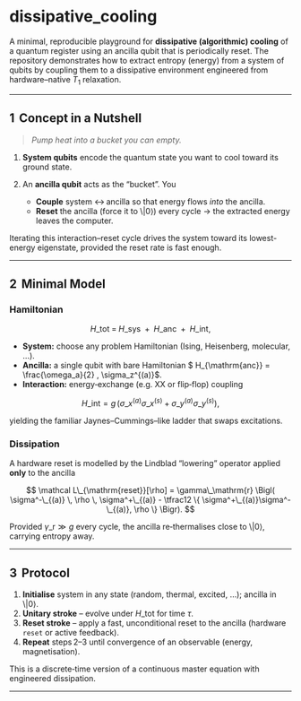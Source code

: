 # dissipative\_cooling

A minimal, reproducible playground for **dissipative (algorithmic) cooling** of a quantum register using an ancilla qubit that is periodically reset.  The repository demonstrates how to extract entropy (energy) from a system of qubits by coupling them to a dissipative environment engineered from hardware–native $T_1$ relaxation.

---

## 1  Concept in a Nutshell

> *Pump heat into a bucket you can empty.*

1. **System qubits** encode the quantum state you want to cool toward its ground state.
2. An **ancilla qubit** acts as the “bucket”.  You

   * **Couple** system ↔ ancilla so that energy flows *into* the ancilla.
   * **Reset** the ancilla (force it to \\|0⟩) every cycle → the extracted energy leaves the computer.

Iterating this interaction–reset cycle drives the system toward its lowest-energy eigenstate, provided the reset rate is fast enough.

---

## 2  Minimal Model

### Hamiltonian

$$
H\_{\mathrm{tot}} \;=\; H\_{\mathrm{sys}} \;\; + \;\; H\_{\mathrm{anc}} \;\; + \;\; H\_{\mathrm{int}},
$$

* **System:** choose any problem Hamiltonian (Ising, Heisenberg, molecular, …).
* **Ancilla:** a single qubit with bare Hamiltonian $ H\_{\mathrm{anc}} = \frac{\omega\_a}{2} \, \sigma\_z^{(a)}$.
* **Interaction:** energy‑exchange (e.g. XX or flip‑flop) coupling

$$
H\_{\mathrm{int}} = g \, \bigl( \sigma\_x^{(a)} \sigma\_x^{(s)} + \sigma\_y^{(a)} \sigma\_y^{(s)} \bigr),
$$

yielding the familiar Jaynes–Cummings–like ladder that swaps excitations.

### Dissipation

A hardware reset is modelled by the Lindblad “lowering” operator applied **only** to the ancilla

$$
\mathcal L\_{\mathrm{reset}}[\rho] = \gamma\_\mathrm{r} \Bigl( \sigma^-\_{(a)} \, \rho \, \sigma^+\_{(a)}  -  \tfrac12 \{ \sigma^+\_{(a)}\sigma^-\_{(a)}, \rho \} \Bigr).
$$

Provided $\gamma\_\mathrm{r} \gg g$ every cycle, the ancilla re‑thermalises close to \\|0⟩, carrying entropy away.

---

## 3  Protocol

1. **Initialise** system in any state (random, thermal, excited, …); ancilla in \\|0⟩.
2. **Unitary stroke** – evolve under $H\_{\mathrm{tot}}$ for time $\tau$.
3. **Reset stroke** – apply a fast, unconditional reset to the ancilla (hardware `reset` or active feedback).
4. **Repeat** steps 2–3 until convergence of an observable (energy, magnetisation).

This is a discrete‑time version of a continuous master equation with engineered dissipation.

---

